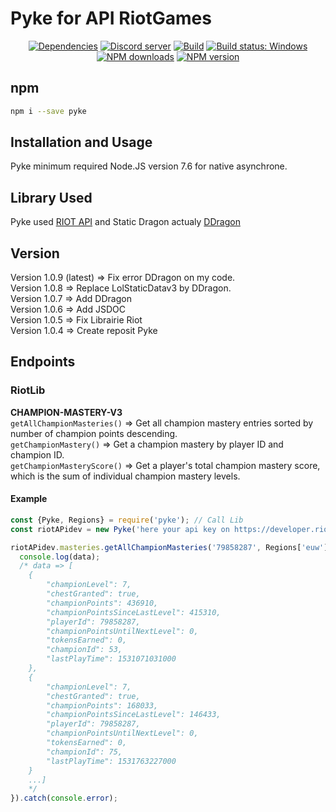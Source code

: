 # Pyke for API RiotGames
<div align="center">
  <a href="https://david-dm.org/systeme-cardinal/node-Pyke"><img src="https://img.shields.io/david/systeme-cardinal/node-Pyke.svg" alt="Dependencies" /></a>
  <a href="https://discord.gg/Fzj4bG6"><img src="https://discordapp.com/api/guilds/457552462874804225/embed.png" alt="Discord server" /></a>
  <a href="https://travis-ci.org/systeme-cardinal/Pyke"><img src="https://travis-ci.org/systeme-cardinal/Pyke.svg?branch=master" alt="Build" /></a>
  <a href="https://ci.appveyor.com/project/systeme-cardinal/pyke/branch/master" rel="nofollow"><img src="https://ci.appveyor.com/api/projects/status/github/systeme-cardinal/pyke?branch=master&svg=true" alt="Build status: Windows" data-canonical-src="https://ci.appveyor.com/api/projects/status/github/systeme-cardinal/pyke?branch=master&svg=true" style="max-width:100%;"></a>
  <a href="https://www.npmjs.com/package/pyke" rel="nofollow"><img src="https://img.shields.io/npm/dt/pyke.svg?maxAge=3600" alt="NPM downloads"></a>
  <a href="https://www.npmjs.com/package/pyke" rel="nofollow"><img src="https://img.shields.io/npm/v/pyke.svg?maxAge=3600" alt="NPM version"></a>

</div>

## npm

```sh
npm i --save pyke
```

## Installation and Usage

Pyke minimum required Node.JS version 7.6 for native asynchrone.

## Library Used

Pyke used [RIOT API](https://developer.riotgames.com/) and Static Dragon actualy [DDragon](https://ddragon.leagueoflegends.com/tools)

## Version

Version 1.0.9 (latest) => Fix error DDragon on my code. <br />
Version 1.0.8 => Replace LolStaticDatav3 by DDragon. <br />
Version 1.0.7 => Add DDragon <br />
Version 1.0.6 => Add JSDOC <br />
Version 1.0.5 => Fix Librairie Riot <br />
Version 1.0.4 => Create reposit Pyke <br />

## Endpoints

### RiotLib
**CHAMPION-MASTERY-V3** <br />
  ``getAllChampionMasteries()`` => Get all champion mastery entries sorted by number of champion points descending. <br />
  ``getChampionMastery()`` => Get a champion mastery by player ID and champion ID. <br />
  ``getChampionMasteryScore()`` => Get a player's total champion mastery score, which is the sum of individual champion mastery levels.
#### Example
```javascript
const {Pyke, Regions} = require('pyke'); // Call Lib
const riotAPidev = new Pyke('here your api key on https://developer.riotgames.com/'); // Call RIOT

riotAPidev.masteries.getAllChampionMasteries('79858287', Regions['euw']).then(data =>{
  console.log(data);
  /* data => [
    {
        "championLevel": 7,
        "chestGranted": true,
        "championPoints": 436910,
        "championPointsSinceLastLevel": 415310,
        "playerId": 79858287,
        "championPointsUntilNextLevel": 0,
        "tokensEarned": 0,
        "championId": 53,
        "lastPlayTime": 1531071031000
    },
    {
        "championLevel": 7,
        "chestGranted": true,
        "championPoints": 168033,
        "championPointsSinceLastLevel": 146433,
        "playerId": 79858287,
        "championPointsUntilNextLevel": 0,
        "tokensEarned": 0,
        "championId": 75,
        "lastPlayTime": 1531763227000
    }
    ...]
    */
}).catch(console.error);
```



